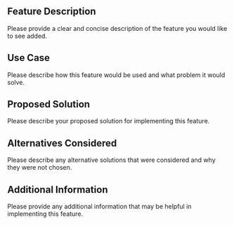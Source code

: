 ## Feature Description

Please provide a clear and concise description of the feature you would like to see added.

## Use Case

Please describe how this feature would be used and what problem it would solve.

## Proposed Solution

Please describe your proposed solution for implementing this feature.

## Alternatives Considered

Please describe any alternative solutions that were considered and why they were not chosen.

## Additional Information

Please provide any additional information that may be helpful in implementing this feature.
